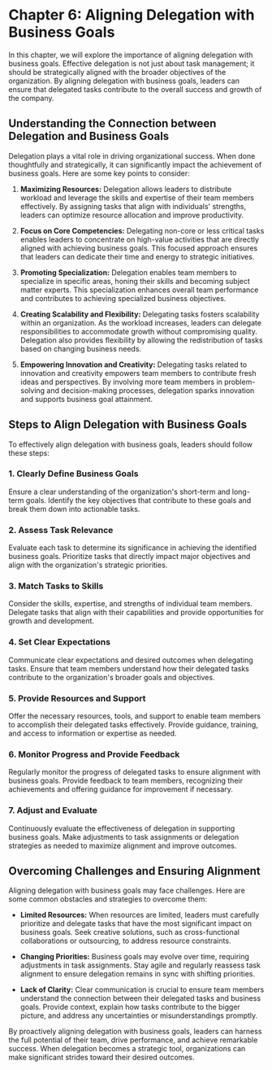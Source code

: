 Chapter 6: Aligning Delegation with Business Goals
==================================================

In this chapter, we will explore the importance of aligning delegation with business goals. Effective delegation is not just about task management; it should be strategically aligned with the broader objectives of the organization. By aligning delegation with business goals, leaders can ensure that delegated tasks contribute to the overall success and growth of the company.

Understanding the Connection between Delegation and Business Goals
------------------------------------------------------------------

Delegation plays a vital role in driving organizational success. When done thoughtfully and strategically, it can significantly impact the achievement of business goals. Here are some key points to consider:

1. **Maximizing Resources:** Delegation allows leaders to distribute workload and leverage the skills and expertise of their team members effectively. By assigning tasks that align with individuals' strengths, leaders can optimize resource allocation and improve productivity.

2. **Focus on Core Competencies:** Delegating non-core or less critical tasks enables leaders to concentrate on high-value activities that are directly aligned with achieving business goals. This focused approach ensures that leaders can dedicate their time and energy to strategic initiatives.

3. **Promoting Specialization:** Delegation enables team members to specialize in specific areas, honing their skills and becoming subject matter experts. This specialization enhances overall team performance and contributes to achieving specialized business objectives.

4. **Creating Scalability and Flexibility:** Delegating tasks fosters scalability within an organization. As the workload increases, leaders can delegate responsibilities to accommodate growth without compromising quality. Delegation also provides flexibility by allowing the redistribution of tasks based on changing business needs.

5. **Empowering Innovation and Creativity:** Delegating tasks related to innovation and creativity empowers team members to contribute fresh ideas and perspectives. By involving more team members in problem-solving and decision-making processes, delegation sparks innovation and supports business goal attainment.

Steps to Align Delegation with Business Goals
---------------------------------------------

To effectively align delegation with business goals, leaders should follow these steps:

### 1. Clearly Define Business Goals

Ensure a clear understanding of the organization's short-term and long-term goals. Identify the key objectives that contribute to these goals and break them down into actionable tasks.

### 2. Assess Task Relevance

Evaluate each task to determine its significance in achieving the identified business goals. Prioritize tasks that directly impact major objectives and align with the organization's strategic priorities.

### 3. Match Tasks to Skills

Consider the skills, expertise, and strengths of individual team members. Delegate tasks that align with their capabilities and provide opportunities for growth and development.

### 4. Set Clear Expectations

Communicate clear expectations and desired outcomes when delegating tasks. Ensure that team members understand how their delegated tasks contribute to the organization's broader goals and objectives.

### 5. Provide Resources and Support

Offer the necessary resources, tools, and support to enable team members to accomplish their delegated tasks effectively. Provide guidance, training, and access to information or expertise as needed.

### 6. Monitor Progress and Provide Feedback

Regularly monitor the progress of delegated tasks to ensure alignment with business goals. Provide feedback to team members, recognizing their achievements and offering guidance for improvement if necessary.

### 7. Adjust and Evaluate

Continuously evaluate the effectiveness of delegation in supporting business goals. Make adjustments to task assignments or delegation strategies as needed to maximize alignment and improve outcomes.

Overcoming Challenges and Ensuring Alignment
--------------------------------------------

Aligning delegation with business goals may face challenges. Here are some common obstacles and strategies to overcome them:

* **Limited Resources:** When resources are limited, leaders must carefully prioritize and delegate tasks that have the most significant impact on business goals. Seek creative solutions, such as cross-functional collaborations or outsourcing, to address resource constraints.

* **Changing Priorities:** Business goals may evolve over time, requiring adjustments in task assignments. Stay agile and regularly reassess task alignment to ensure delegation remains in sync with shifting priorities.

* **Lack of Clarity:** Clear communication is crucial to ensure team members understand the connection between their delegated tasks and business goals. Provide context, explain how tasks contribute to the bigger picture, and address any uncertainties or misunderstandings promptly.

By proactively aligning delegation with business goals, leaders can harness the full potential of their team, drive performance, and achieve remarkable success. When delegation becomes a strategic tool, organizations can make significant strides toward their desired outcomes.
